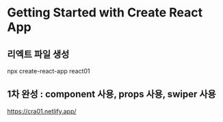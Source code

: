 # Getting Started with Create React App

## 리엑트 파일 생성
npx create-react-app react01

## 1차 완성 : component 사용, props 사용, swiper 사용
https://cra01.netlify.app/